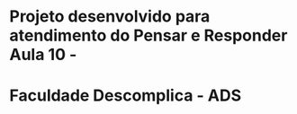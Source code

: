 # Projeto desenvolvido para atendimento do Pensar e Responder Aula 10 - 
# Faculdade Descomplica - ADS